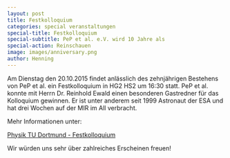 ```yaml
---
layout: post
title: Festkolloquium
categories: special veranstaltungen
special-title: Festkolloquium
special-subtitle: PeP et al. e.V. wird 10 Jahre als
special-action: Reinschauen
image: images/anniversary.png
author: Henning
---
```

Am Dienstag den 20.10.2015 findet anlässlich des zehnjährigen Bestehens von
PeP et al. ein Festkolloquium in HG2 HS2 um 16:30 statt. PeP et al. konnte mit
Herrn Dr. Reinhold Ewald einen besonderen Gastredner für das Kolloquium gewinnen.
Er ist unter anderem seit 1999 Astronaut der ESA und hat drei Wochen auf der MIR
im All verbracht. 

Mehr Informationen unter: 

[Physik TU Dortmund - Festkolloquium](http://www.physik.tu-dortmund.de/images/Kolloq-WS-1516/kolloquium_ewald.pdf)

Wir würden uns sehr über zahlreiches Erscheinen freuen!
